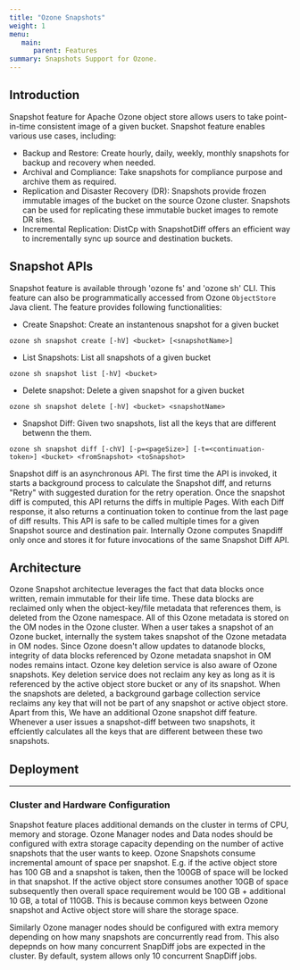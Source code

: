 ```yaml
---
title: "Ozone Snapshots"
weight: 1
menu:
   main:
      parent: Features
summary: Snapshots Support for Ozone.
---
```

<!---
  Licensed to the Apache Software Foundation (ASF) under one or more
  contributor license agreements.  See the NOTICE file distributed with
  this work for additional information regarding copyright ownership.
  The ASF licenses this file to You under the Apache License, Version 2.0
  (the "License"); you may not use this file except in compliance with
  the License.  You may obtain a copy of the License at

      http://www.apache.org/licenses/LICENSE-2.0

  Unless required by applicable law or agreed to in writing, software
  distributed under the License is distributed on an "AS IS" BASIS,
  WITHOUT WARRANTIES OR CONDITIONS OF ANY KIND, either express or implied.
  See the License for the specific language governing permissions and
  limitations under the License.
-->

## Introduction

Snapshot feature for Apache Ozone object store allows users to take point-in-time consistent image of a given bucket. Snapshot feature enables various use cases, including:
 * Backup and Restore: Create hourly, daily, weekly, monthly snapshots for backup and recovery when needed.
 * Archival and Compliance: Take snapshots for compliance purpose and archive them as required.
 * Replication and Disaster Recovery (DR): Snapshots provide frozen immutable images of the bucket on the source Ozone cluster. Snapshots can be used for replicating these immutable bucket images to remote DR sites.
 * Incremental Replication: DistCp with SnapshotDiff offers an efficient way to incrementally sync up source and destination buckets.

## Snapshot APIs

Snapshot feature is available through 'ozone fs' and 'ozone sh' CLI. This feature can also be programmatically accessed from Ozone `ObjectStore` Java client. The feature provides following functionalities:
* Create Snapshot: Create an instantenous snapshot for a given bucket
```shell
ozone sh snapshot create [-hV] <bucket> [<snapshotName>]
```
* List Snapshots: List all snapshots of a given bucket
```shell
ozone sh snapshot list [-hV] <bucket>
```
* Delete snapshot: Delete a given snapshot for a given bucket
```shell
ozone sh snapshot delete [-hV] <bucket> <snapshotName>
```
* Snapshot Diff: Given two snapshots, list all the keys that are different betwenn the them.
```shell
ozone sh snapshot diff [-chV] [-p=<pageSize>] [-t=<continuation-token>] <bucket> <fromSnapshot> <toSnapshot>
```

Snapshot diff is an asynchronous API. The first time the API is invoked, it starts a background process to calculate the Snapshot diff, and returns "Retry" with suggested duration for the retry operation. Once the snapshot diff is computed, this API returns the diffs in multiple Pages. With each Diff response, it also returns a continuation token to continue from the last page of diff results.  This API is safe to be called multiple times for a given Snapshot source and destination pair. Internally Ozone computes Snapdiff only once and stores it for future invocations of the same Snapshot Diff API. 

## Architecture

Ozone Snapshot architectue leverages the fact that data blocks once written, remain immutable for their life time. These data blocks are reclaimed only when the object-key/file metadata that references them, is deleted from the Ozone namespace. All of this Ozone metadata is stored on the OM nodes in the Ozone cluster. When a user takes a snapshot of an Ozone bucket, internally the system takes snapshot of the Ozone metadata in OM nodes. Since Ozone doesn't allow updates to datanode blocks, integrity of data blocks referenced by Ozone metadata snapshot in OM nodes remains intact. Ozone key deletion service is also aware of Ozone snapshots.  Key deletion service does not reclaim any key as long as it is referenced by the active object store bucket or any of its snapshot. When the snapshots are deleted, a background garbage collection service reclaims any key that will not be part of any snapshot or active object store.
Apart from this, We have an additional Ozone snapshot diff feature. Whenever a user issues a snapshot-diff between two snapshots, it effciently calculates all the keys that are different between these two snapshots.

## Deployment
----------
### Cluster and Hardware Configuration

Snapshot feature places additional demands on the cluster in terms of CPU, memory and storage. Ozone Manager nodes and Data nodes should be configured with extra storage capacity depending on the number of active snapshots that the user wants to keep. Ozone Snapshots consume incremental amount of space per snapshot. E.g. if the active object store has 100 GB and a snapshot is taken, then the 100GB of space will be locked in that snapshot. If the active object store consumes another 10GB of space subsequently then overall space requirement would be 100 GB + additional 10 GB, a total of 110GB. This is because common keys between Ozone snapshot and Active object store will share the storage space.

Similarly Ozone manager nodes should be configured with extra memory depending on how many snapshots are concurrently read from. This also depepnds on how many concurrent SnapDiff jobs are expected in the cluster. By default, system allows only 10 concurrent SnapDiff jobs.

